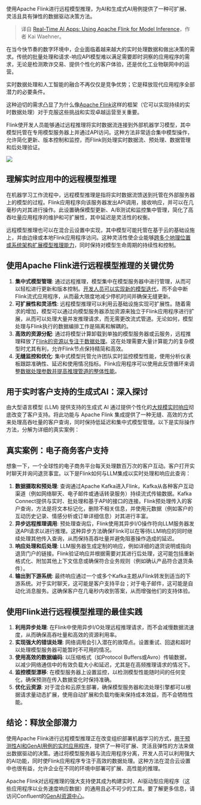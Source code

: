 
<!--
title: 实时AI应用：使用Apache Flink进行模型推理
cover: https://cdn.thenewstack.io/media/2025/01/eaa74fe8-data.jpg
-->

使用Apache Flink进行远程模型推理，为AI和生成式AI用例提供了一种可扩展、灵活且具有弹性的数据驱动决策方法。

> 译自 [Real-Time AI Apps: Using Apache Flink for Model Inference](https://thenewstack.io/real-time-ai-apps-using-apache-flink-for-model-inference/)，作者 Kai Waehner。

在当今快节奏的数字环境中，企业面临着越来越大的实时处理数据和做出决策的需求。传统的批量处理和请求-响应API模型难以满足需要即时洞察的应用程序的需求，无论是检测欺诈交易、提供个性化的客户体验，还是优化工业物联网中的运营。

实时数据处理和人工智能的融合不再仅仅是竞争优势；它是释放现代应用程序全部潜力的必要条件。

这种迫切的需求凸显了为什么像[Apache Flink](https://www.youtube.com/watch?v=PVoc5tRr6to&t=129s)这样的框架（它可以实现持续的实时数据处理）对于克服这些挑战和实现卓越运营至关重要。

Flink使开发人员能够通过远程推理将实时数据流连接到外部机器学习模型，其中模型托管在专用模型服务器上并通过API访问。这种方法非常适合集中模型操作，允许简化更新、版本控制和监控，而Flink则处理实时数据流、预处理、数据管理和后处理验证。

![](https://cdn.thenewstack.io/media/2025/01/6f9c67a7-image1a-1024x517.png)

## 理解实时应用中的远程模型推理

在机器学习工作流程中，远程模型推理是指将实时数据流馈送到托管在外部服务器上的模型的过程。Flink应用程序向该服务器发出API调用，接收响应，并可以在几毫秒内对其进行操作。此设置确保模型更新、A/B测试和监控集中管理，简化了高吞吐量应用程序的维护和可扩展性，其中延迟是灵活性的权衡。

远程模型推理也可以在混合云设置中实现，其中模型可能托管在基于云的基础设施上，并由边缘或本地Flink应用程序访问。这种灵活性使企业能够[跨多个地理位置或系统架构扩展模型推理能力](https://thenewstack.io/finding-the-right-data-architecture-for-rag-pipelines/)，同时保持对模型生命周期的持续性和控制。

## 使用Apache Flink进行远程模型推理的关键优势

1. **集中式模型管理**: 通过远程推理，模型集中在模型服务器中进行管理，从而可以轻松进行更新和版本控制。[开发人员可以实现新的模型迭代](https://thenewstack.io/3-ai-trends-developers-need-to-know-in-2025/)，而不会中断Flink流式应用程序，从而最大限度地减少停机时间并确保无缝更新。
2. **可扩展性和灵活性**: 远程模型推理可以利用云基础设施实现可扩展性。随着需求的增加，模型可以通过向模型服务器添加资源来独立于Flink应用程序进行扩展，从而可以处理大量并发推理请求，而无需更改流式管道。无论如何，模型处理与Flink执行的数据编排工作是隔离和解耦的。
3. **高效的资源分配**: 通过将模型计算卸载到单独的模型服务器或云服务，远程推理释放了[Flink的资源以专注于数据处理](https://thenewstack.io/3-reasons-why-you-need-apache-flink-for-stream-processing/)。这在处理需要大量计算能力的复杂模型时尤其有利，允许Flink节点保持精简和高效。
4. **无缝监控和优化**: 集中式模型托管允许团队实时监控模型性能，使用分析仪表板跟踪准确性、延迟和使用情况指标。Flink应用程序可以使用此反馈循环来调整[数据处理参数并提高推理管道的整体性能](https://thenewstack.io/a-call-to-use-generative-ai-to-create-more-trustworthy-data/)。

## 用于实时客户支持的生成式AI：深入探讨

由大型语言模型 (LLM) 提供支持的生成式 AI 通过提供个性化的[大规模实时响应](https://thenewstack.io/why-we-use-apache-kafka-for-real-time-data-at-scale/)彻底改变了客户支持。将此功能与 Apache Flink 集成提供了一种无缝、高效的方式来处理高吞吐量的客户查询，同时保持低延迟和集中式模型管理。以下是实际操作方法，分解为详细的真实案例：

## 真实案例：电子商务客户支持

想象一下，一个全球性的电子商务平台每天处理数百万次的客户互动。客户打开实时聊天并询问退货事宜。以下是Flink如何与LLM集成以实时处理和响应此查询：

1. **数据摄取和预处理**: 查询通过Apache Kafka进入Flink，Kafka从各种客户互动渠道（例如网络聊天、电子邮件或通话转录服务）持续流式传输数据。Kafka Connect提供与实时、批处理和基于API的接口的连接。Flink预处理传入的客户查询，方法是将文本标记化，删除不相关信息，并使用元数据（例如客户的互动历史记录、情感分析或订单详细信息）对其进行丰富。
2. **异步远程推理调用**: 预处理查询后，Flink使用其异步I/O操作符向LLM服务器发送API请求以进行推理。这种异步方法确保Flink可以在等待LLM响应的同时继续处理其他传入查询，从而保持高吞吐量并避免阻塞操作造成的延迟。
3. **响应处理和后处理**: LLM服务器生成定制的响应，例如详细的退货说明或指向退货门户的链接。Flink验证响应并根据需要对其进行后处理，这可能包括重新格式化、附加其他上下文信息或确保符合业务规则（例如确认产品符合退货条件）。
4. **输出到下游系统**: 最终响应通过一个或多个Kafka主题从Flink转发到适当的下游系统。对于实时聊天，这可能是客户支持平台；对于电子邮件，这可能是自动化消息服务。这确保客户在几毫秒内收到答案，从而增强他们的支持体验。

## 使用Flink进行远程模型推理的最佳实践

1. **利用异步处理**: 在Flink中使用异步I/O处理远程推理请求，而不会减慢数据流速度，从而确保高吞吐量和高效的资源利用率。
2. **实现强大的错误处理**: 网络调用会引入潜在的故障点。设置重试、回退和超时以处理模型服务器可能暂时不可用的情况。
3. **使用高效的数据编码**: 以压缩格式（如Protocol Buffers或Avro）传输数据，以减少网络通信中的有效负载大小和延迟，尤其是在高频推理请求的情况下。
4. **监控模型漂移**: 在模型服务器上设置监控，以检测模型性能随时间的任何变化，确保预测在传入数据变化时保持准确。
5. **优化云资源**: 对于混合和云原生部署，确保模型服务器和流处理引擎都可以根据请求量动态扩展，使用自动扩展和负载均衡来保持成本效益，而不会牺牲性能。

## 结论：释放全部潜力

使用Apache Flink进行远程模型推理正在改变组织部署机器学习的方式，[用于预测性AI和GenAI用例的实时应用程序](https://thenewstack.io/4-steps-for-building-event-driven-genai-applications/)，提供了一种可扩展、灵活且弹性的方法来做出数据驱动的决策。通过将模型服务器与流应用程序分离，开发人员可以利用强大的AI功能，同时使Flink应用程序专注于高效的数据处理。这种方法在混合云设置中也很有益，允许企业在不同的环境中部署可扩展、高性能的推理。

Apache Flink对远程推理的强大支持使其成为构建实时、AI驱动型应用程序（这些应用程序以业务速度响应数据）的通用且必不可少的工具。要了解更多信息，请访问Confluent的[GenAI资源中心](https://www.confluent.io/generative-ai/)。
